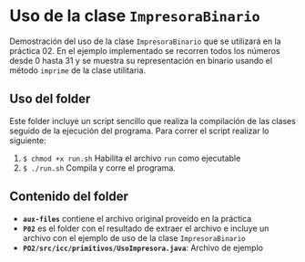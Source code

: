 # Uso de la clase `ImpresoraBinario`

Demostración del uso de la clase `ImpresoraBinario` que se utilizará
en la práctica 02. En el ejemplo implementado se recorren todos los
números desde 0 hasta 31 y se muestra su representación en binario
usando el método `imprime` de la clase utilitaria.

## Uso del folder

Este folder incluye un script sencillo que realiza la compilación
de las clases seguido de la ejecución del programa. Para correr
el script realizar lo siguiente:

1. `$ chmod +x run.sh` Habilita el archivo `run` como ejecutable
2. `$ ./run.sh` Compila y corre el programa.

## Contenido del folder

* **`aux-files`** contiene el archivo original proveído en la práctica
* **`P02`** es el folder con el resultado de extraer el archivo e incluye
un archivo con el ejemplo de uso de la clase `ImpresoraBinario`
* **`PO2/src/icc/primitivos/UsoImpresora.java`**: Archivo de ejemplo
